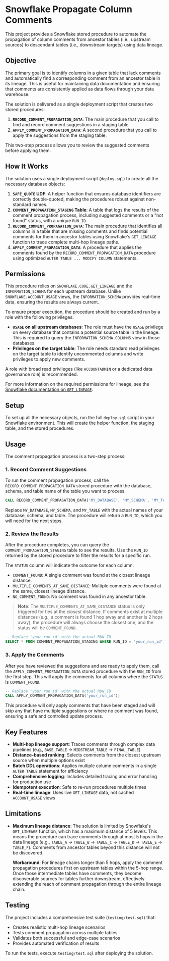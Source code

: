 # Snowflake Propagate Column Comments

This project provides a Snowflake stored procedure to automate the propagation of column comments from ancestor tables (i.e., upstream sources) to descendant tables (i.e., downstream targets) using data lineage.

## Objective

The primary goal is to identify columns in a given table that lack comments and automatically find a corresponding comment from an ancestor table in its lineage. This is useful for maintaining data documentation and ensuring that comments are consistently applied as data flows through your data warehouse.

The solution is delivered as a single deployment script that creates two stored procedures:

1. **`RECORD_COMMENT_PROPAGATION_DATA`**: The main procedure that you call to find and record comment suggestions in a staging table.
2. **`APPLY_COMMENT_PROPAGATION_DATA`**: A second procedure that you call to apply the suggestions from the staging table.

This two-step process allows you to review the suggested comments before applying them.

## How It Works

The solution uses a single deployment script (`deploy.sql`) to create all the necessary database objects:

1. **`SAFE_QUOTE` UDF**: A helper function that ensures database identifiers are correctly double-quoted, making the procedures robust against non-standard names.
2. **`COMMENT_PROPAGATION_STAGING` Table**: A table that logs the results of the comment propagation process, including suggested comments or a "not found" status, with a unique `RUN_ID`.
3. **`RECORD_COMMENT_PROPAGATION_DATA`**: The main procedure that identifies all columns in a table that are missing comments and finds potential comments for them in ancestor tables using Snowflake's `GET_LINEAGE` function to trace complete multi-hop lineage paths.
4. **`APPLY_COMMENT_PROPAGATION_DATA`**: A procedure that applies the comments found by the `RECORD_COMMENT_PROPAGATION_DATA` procedure using optimized `ALTER TABLE ... MODIFY COLUMN` statements.

## Permissions

This procedure relies on `SNOWFLAKE.CORE.GET_LINEAGE` and the `INFORMATION_SCHEMA` for each upstream database. Unlike `SNOWFLAKE.ACCOUNT_USAGE` views, the `INFORMATION_SCHEMA` provides real-time data, ensuring the results are always current.

To ensure proper execution, the procedure should be created and run by a role with the following privileges:

* **`USAGE` on all upstream databases**: The role must have the `USAGE` privilege on every database that contains a potential source table in the lineage. This is required to query the `INFORMATION_SCHEMA.COLUMNS` view in those databases.
* **Privileges on the target table**: The role needs standard read privileges on the target table to identify uncommented columns and write privileges to apply new comments.

A role with broad read privileges (like `ACCOUNTADMIN` or a dedicated data governance role) is recommended.

For more information on the required permissions for lineage, see the [Snowflake documentation on `GET_LINEAGE`](https://docs.snowflake.com/en/sql-reference/functions/get_lineage).

## Setup

To set up all the necessary objects, run the full `deploy.sql` script in your Snowflake environment. This will create the helper function, the staging table, and the stored procedures.

## Usage

The comment propagation process is a two-step process:

### 1. Record Comment Suggestions

To run the comment propagation process, call the `RECORD_COMMENT_PROPAGATION_DATA` stored procedure with the database, schema, and table name of the table you want to process.

```sql
CALL RECORD_COMMENT_PROPAGATION_DATA('MY_DATABASE', 'MY_SCHEMA', 'MY_TABLE');
```

Replace `MY_DATABASE`, `MY_SCHEMA`, and `MY_TABLE` with the actual names of your database, schema, and table. The procedure will return a `RUN_ID`, which you will need for the next steps.

### 2. Review the Results

After the procedure completes, you can query the `COMMENT_PROPAGATION_STAGING` table to see the results. Use the `RUN_ID` returned by the stored procedure to filter the results for a specific run.

The `STATUS` column will indicate the outcome for each column:

* `COMMENT_FOUND`: A single comment was found at the closest lineage distance.
* `MULTIPLE_COMMENTS_AT_SAME_DISTANCE`: Multiple comments were found at the same, closest lineage distance.
* `NO_COMMENT_FOUND`: No comment was found in any ancestor table.

> **Note**: The `MULTIPLE_COMMENTS_AT_SAME_DISTANCE` status is only triggered for ties at the *closest* distance. If comments exist at multiple distances (e.g., a comment is found 1 hop away and another is 2 hops away), the procedure will always choose the closest one, and the status will be `COMMENT_FOUND`.

```sql
-- Replace 'your_run_id' with the actual RUN_ID
SELECT * FROM COMMENT_PROPAGATION_STAGING WHERE RUN_ID = 'your_run_id';
```

### 3. Apply the Comments

After you have reviewed the suggestions and are ready to apply them, call the `APPLY_COMMENT_PROPAGATION_DATA` stored procedure with the `RUN_ID` from the first step. This will apply the comments for all columns where the `STATUS` is `COMMENT_FOUND`.

```sql
-- Replace 'your_run_id' with the actual RUN_ID
CALL APPLY_COMMENT_PROPAGATION_DATA('your_run_id');
```

This procedure will only apply comments that have been staged and will skip any that have multiple suggestions or where no comment was found, ensuring a safe and controlled update process.

## Key Features

* **Multi-hop lineage support**: Traces comments through complex data pipelines (e.g., `BASE_TABLE` → `MIDSTREAM_TABLE` → `FINAL_TABLE`)
* **Distance-based ranking**: Selects comments from the closest upstream source when multiple options exist
* **Batch DDL operations**: Applies multiple column comments in a single `ALTER TABLE` statement for efficiency
* **Comprehensive logging**: Includes detailed tracing and error handling for production use
* **Idempotent execution**: Safe to re-run procedures multiple times
* **Real-time lineage**: Uses live `GET_LINEAGE` data, not cached `ACCOUNT_USAGE` views

## Limitations

* **Maximum lineage distance**: The solution is limited by Snowflake's `GET_LINEAGE` function, which has a maximum distance of 5 levels. This means the procedure can trace comments through at most 5 hops in the data lineage (e.g., `TABLE_A` → `TABLE_B` → `TABLE_C` → `TABLE_D` → `TABLE_E` → `TABLE_F`). Comments from ancestor tables beyond this distance will not be discovered.

  **Workaround**: For lineage chains longer than 5 hops, apply the comment propagation procedures first on upstream tables within the 5-hop range. Once those intermediate tables have comments, they become discoverable sources for tables further downstream, effectively extending the reach of comment propagation through the entire lineage chain.

## Testing

The project includes a comprehensive test suite (`testing/test.sql`) that:

* Creates realistic multi-hop lineage scenarios
* Tests comment propagation across multiple tables
* Validates both successful and edge-case scenarios
* Provides automated verification of results

To run the tests, execute `testing/test.sql` after deploying the solution.
